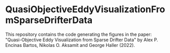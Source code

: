 # QuasiObjectiveEddyVisualizationFromSparseDrifterData
This repository contains the code generating the figures in the paper: "Quasi-Objective Eddy Visualization from Sparse Drifter Data" by Alex P. Encinas Bartos, Nikolas O. Aksamit and George Haller (2022).
